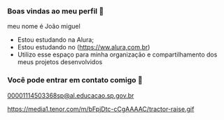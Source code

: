 ### Boas vindas ao meu perfil 💙

meu nome é João miguel
- Estou estudando na Alura;
- Estou estudando no (https://ww.alura,com,br)
- Utilizo esse espaço para minha organização e compartilhamento dos meus projetos desenvolvidos


### Você pode entrar em contato comigo 📧

00001114503368sp@al.educacao.sp.gov.br

https://media1.tenor.com/m/bFpjDtc-cCgAAAAC/tractor-raise.gif
